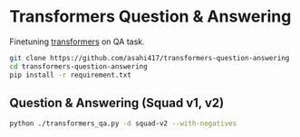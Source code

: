 # Transformers Question & Answering
Finetuning [transformers](https://github.com/huggingface/transformers) on QA task.

```bash
git clone https://github.com/asahi417/transformers-question-answering
cd transformers-question-answering
pip install -r requirement.txt
```

## Question & Answering (Squad v1, v2)


```bash
python ./transformers_qa.py -d squad-v2 --with-negatives
```

